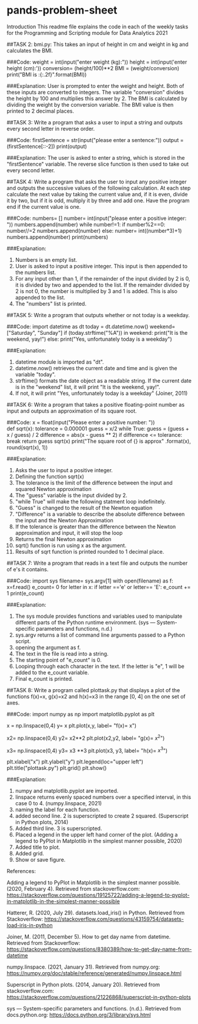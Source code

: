 # pands-problem-sheet
Introduction
This readme file explains the code in each of the weekly tasks for the Programming and Scripting module for Data Analytics 2021

##TASK 2:
bmi.py:
This takes an input of height in cm and weight in kg and calculates the BMI.

###Code: 
weight = int(input("enter weight (kg):")) 
height = int(input('enter height (cm):'))
conversion= (height/100)**2
BMI = (weight/conversion)
print("BMI is :{:.2f}".format(BMI))

###Explanation:
User is prompted to enter the weight and height. Both of these inputs are converted to integers. The variable "conversion" divides the height by 100 and multiplies this answer by 2. The BMI is calculated by dividing the weight by the conversion variable. The BMI value is then printed to 2 decimal places. 

##TASK 3:
Write a program that asks a user to input a string and outputs every second letter in reverse order.

###Code:
firstSentence = str(input("please enter a sentence:")) 
output = (firstSentence[::-2]) 
print(output)   

###Explanation:
The user is asked to enter a string, which is stored in the "firstSentence" variable. The reverse slice function is then used to take out every second letter. 

##TASK 4:
Write a program that asks the user to input any positive integer and outputs the successive values of the following calculation. At each step calculate the next value by taking the current value and, if it is even, divide it by two, but if it is odd, multiply it by three and add one. Have the program end if the current value is one.

###Code: 
numbers= []
number= int(input("please enter a positive integer: "))
numbers.append(number)
while number!=1:
   if number%2==0:
      number//=2 
      numbers.append(number)
   else:
      number= int((number*3)+1)
      numbers.append(number)
print(numbers)

###Explanation:
1. Numbers is an empty list.
2. User is asked to input a positive integer. This input is then appended to the numbers list.
3. For any input other than 1, if the remainder of the input divided by 2 is 0, it is divided by two and appended to the list. If the remainder divided by 2 is not 0, the number is multiplied by 3 and 1 is added. This is also appended to the list.
4. The "numbers" list is printed.

##TASK 5:
Write a program that outputs whether or not today is a weekday.

###Code: 
import datetime as dt
today = dt.datetime.now()
weekend= ["Saturday", "Sunday"]
if (today.strftime("%A")) in weekend:
    print("It is the weekend, yay!")
else:
    print("Yes, unfortunately today is a weekday")

###Explanation:
1. datetime module is imported as "dt".
2. datetime.now() retrieves the current date and time and is given the variable "today". 
3. strftime() formats the date object as a readable string. If the current date is in the "weekend" list, it will print "It is the weekend, yay!".
4. If not, it will print "Yes, unfortunately today is a weekday" (Joiner, 2011) 

##TASK 6:
Write a program that takes a positive floating-point number as input and outputs an approximation of its square root.

###Code:
x = float(input("Please enter a positive number: "))  
def sqrt(x):
   tolerance = 0.000001
   guess = x/2
   while True:
        guess = (guess + x / guess) / 2
        difference = abs(x - guess ** 2)
        if difference <= tolerance:
            break
   return guess
sqrt(x)
print("The square root of {} is approx" .format(x), round(sqrt(x), 1))

###Explanation:
1. Asks the user to input a positive integer.
2. Defining the function sqrt(x)
3. The tolerance is the limit of the difference between the input and squared Newton approximation
4. The "guess" variable is the input divided by 2. 
5. "while True" will make the following statment loop indefinitely. 
6. "Guess" is  changed  to the result of the Newton equation
7. "Difference" is a variable to describe the absolute difference between the input and the Newton Approximation
8. If the tolerance is greater than the difference between the Newton approximation and input, it will stop the loop
9. Returns the final Newton approximation
10. sqrt() function is run using x as the argument. 
11. Results of sqrt function is printed rounded to 1 decimal place.


##TASK 7:
Write a program that reads in a text file and outputs the number of e's it contains.

###Code:
import sys
filename= sys.argv[1]
with open(filename) as f:
    x=f.read()
    e_count= 0
    for letter in x:
       if letter =='e' or letter== 'E':
        e_count += 1
    print(e_count)

###Explanation:
1. The sys module provides functions and variables used to manipulate different parts of the Python runtime environment. (sys — System-specific parameters and functions, n.d.) 
2. sys.argv returns a list of command line arguments passed to a Python script.
3. opening the argument as f.
4. The text in the file is read into a string.
5. The starting point of "e_count" is 0.
6. Looping through each character in the text. If the letter is "e", 1 will be added to the e_count variable. 
7. Final e_count is printed.

##TASK 8:
Write a program called plottask.py that displays a plot of the functions f(x)=x, g(x)=x2 and h(x)=x3 in the range [0, 4] on the one set of axes.

###Code: 
import numpy as np
import matplotlib.pyplot as plt

x = np.linspace(0,4)
y=  x
plt.plot(x,y, label= "f(x)= x")

x2= np.linspace(0,4)
y2= x2**2
plt.plot(x2,y2, label= "g(x)= $x^2$")

x3= np.linspace(0,4)
y3= x3 **3
plt.plot(x3, y3, label= "h(x)= $x^3$")

plt.xlabel("x")
plt.ylabel("y")
plt.legend(loc="upper left")
plt.title("plottask.py")
plt.grid()
plt.show()

###Explanation:
1. numpy and matplotlib.pyplot are imported.
2. linspace returns evenly spaced numbers over a specified interval, in this case 0 to 4. (numpy.linspace, 2021)
3. naming the label for each function.
4. added second line. 2 is superscripted to create 2 squared. (Superscript in Python plots, 2014) 
5. Added third line. 3 is superscripted. 
6. Placed a legend in the upper left hand corner of the plot. (Adding a legend to PyPlot in Matplotlib in the simplest manner possible, 2020) 
7. Added title to plot. 
8. Added grid. 
9. Show or save figure. 

References:

Adding a legend to PyPlot in Matplotlib in the simplest manner possible. (2020, February 4). Retrieved from stackoverflow.com: https://stackoverflow.com/questions/19125722/adding-a-legend-to-pyplot-in-matplotlib-in-the-simplest-manner-possible

Hatterer, R. (2020, July 29). datasets.load_iris() in Python. Retrieved from Stackoverflow: https://stackoverflow.com/questions/43159754/datasets-load-iris-in-python

Joiner, M. (2011, December 5). How to get day name from datetime. Retrieved from Stackoverflow: https://stackoverflow.com/questions/8380389/how-to-get-day-name-from-datetime

numpy.linspace. (2021, January 31). Retrieved from numpy.org: https://numpy.org/doc/stable/reference/generated/numpy.linspace.html

Superscript in Python plots. (2014, January 20). Retrieved from stackoverflow.com: https://stackoverflow.com/questions/21226868/superscript-in-python-plots

sys — System-specific parameters and functions. (n.d.). Retrieved from docs.python.org: https://docs.python.org/3/library/sys.html



